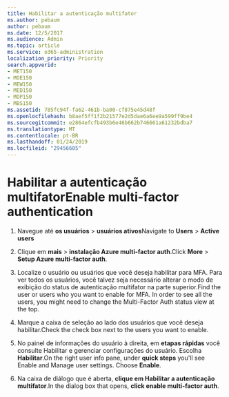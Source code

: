 ```yaml
---
title: Habilitar a autenticação multifator
ms.author: pebaum
author: pebaum
ms.date: 12/5/2017
ms.audience: Admin
ms.topic: article
ms.service: o365-administration
localization_priority: Priority
search.appverid:
- MET150
- MOE150
- MEW150
- MED150
- MOP150
- MBS150
ms.assetid: 785fc94f-fa62-461b-ba00-cf875e45d48f
ms.openlocfilehash: b8aef5ff1f2b21577e2d5dae6a6ee9a599ff9be4
ms.sourcegitcommit: e2864efcfb493b6e46b662b746661a61232bdba7
ms.translationtype: MT
ms.contentlocale: pt-BR
ms.lasthandoff: 01/24/2019
ms.locfileid: "29456605"
---
```

# <a name="enable-multi-factor-authentication"></a><span data-ttu-id="5ffd7-102">Habilitar a autenticação multifator</span><span class="sxs-lookup"><span data-stu-id="5ffd7-102">Enable multi-factor authentication</span></span>

1. <span data-ttu-id="5ffd7-103">Navegue até **os usuários** \> **usuários ativos**</span><span class="sxs-lookup"><span data-stu-id="5ffd7-103">Navigate to **Users** \> **Active users**</span></span>
    
2. <span data-ttu-id="5ffd7-104">Clique em **mais** \> **instalação Azure multi-factor auth**.</span><span class="sxs-lookup"><span data-stu-id="5ffd7-104">Click **More** \> **Setup Azure multi-factor auth**.</span></span> 
    
3. <span data-ttu-id="5ffd7-p101">Localize o usuário ou usuários que você deseja habilitar para MFA. Para ver todos os usuários, você talvez seja necessário alterar o modo de exibição do status de autenticação multifator na parte superior.</span><span class="sxs-lookup"><span data-stu-id="5ffd7-p101">Find the user or users who you want to enable for MFA. In order to see all the users, you might need to change the Multi-Factor Auth status view at the top.</span></span>
    
4. <span data-ttu-id="5ffd7-107">Marque a caixa de seleção ao lado dos usuários que você deseja habilitar.</span><span class="sxs-lookup"><span data-stu-id="5ffd7-107">Check the check box next to the users you want to enable.</span></span>
    
5.  <span data-ttu-id="5ffd7-p102">No painel de informações do usuário à direita, em **etapas rápidas** você consulte Habilitar e gerenciar configurações do usuário. Escolha **Habilitar**.</span><span class="sxs-lookup"><span data-stu-id="5ffd7-p102">On the right user info pane, under **quick steps** you'll see Enable and Manage user settings. Choose **Enable**.</span></span> 
    
6. <span data-ttu-id="5ffd7-110">Na caixa de diálogo que é aberta, **clique em Habilitar a autenticação multifator**.</span><span class="sxs-lookup"><span data-stu-id="5ffd7-110">In the dialog box that opens, **click enable multi-factor auth**.</span></span> 
    

